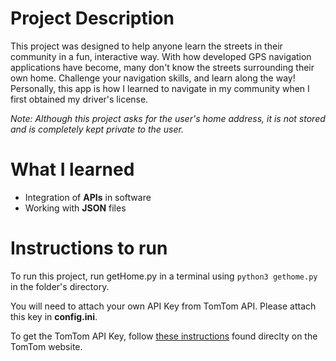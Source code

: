 # Project Description
This project was designed to help anyone learn the streets in their community in a fun, interactive way. With how developed GPS navigation applications have become, many don't know the streets surrounding their own home. Challenge your navigation skills, and learn along the way! Personally, this app is how I learned to navigate in my community when I first obtained my driver's license.


*Note: Although this project asks for the user's home address, it is not stored and is completely kept private to the user.*

# What I learned
* Integration of **APIs** in software
* Working with **JSON** files

# Instructions to run
To run this project, run getHome.py in a terminal using ```python3 gethome.py``` in the folder's directory.

You will need to attach your own API Key from TomTom API. Please attach this key in **config.ini**.

To get the TomTom API Key, follow [these instructions](https://developer.tomtom.com/knowledgebase/platform/articles/how-to-get-an-tomtom-api-key/) found direclty on the TomTom website.


